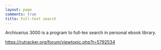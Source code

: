 ```yaml
---
layout: page
comments: true
title: Full-text search
---
```


Archivarius 3000 is a program to full-tex search in personal ebook library.

<https://rutracker.org/forum/viewtopic.php?t=5792534>